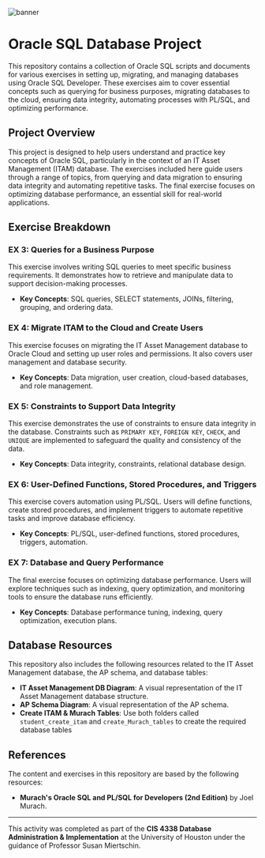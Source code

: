 ![banner](https://datascientest.com/en/files/2023/10/sql_developer_datascientest-1024x512.png)


# Oracle SQL Database Project

This repository contains a collection of Oracle SQL scripts and documents for various exercises in setting up, migrating, and managing databases using Oracle SQL Developer. These exercises aim to cover essential concepts such as querying for business purposes, migrating databases to the cloud, ensuring data integrity, automating processes with PL/SQL, and optimizing performance.


## Project Overview

This project is designed to help users understand and practice key concepts of Oracle SQL, particularly in the context of an IT Asset Management (ITAM) database. The exercises included here guide users through a range of topics, from querying and data migration to ensuring data integrity and automating repetitive tasks. The final exercise focuses on optimizing database performance, an essential skill for real-world applications.


## Exercise Breakdown

### EX 3: Queries for a Business Purpose

This exercise involves writing SQL queries to meet specific business requirements. It demonstrates how to retrieve and manipulate data to support decision-making processes.

- **Key Concepts**: SQL queries, SELECT statements, JOINs, filtering, grouping, and ordering data.


### EX 4: Migrate ITAM to the Cloud and Create Users

This exercise focuses on migrating the IT Asset Management database to Oracle Cloud and setting up user roles and permissions. It also covers user management and database security.

- **Key Concepts**: Data migration, user creation, cloud-based databases, and role management.


### EX 5: Constraints to Support Data Integrity

This exercise demonstrates the use of constraints to ensure data integrity in the database. Constraints such as `PRIMARY KEY`, `FOREIGN KEY`, `CHECK`, and `UNIQUE` are implemented to safeguard the quality and consistency of the data.

- **Key Concepts**: Data integrity, constraints, relational database design.


### EX 6: User-Defined Functions, Stored Procedures, and Triggers

This exercise covers automation using PL/SQL. Users will define functions, create stored procedures, and implement triggers to automate repetitive tasks and improve database efficiency.

- **Key Concepts**: PL/SQL, user-defined functions, stored procedures, triggers, automation.

### EX 7: Database and Query Performance

The final exercise focuses on optimizing database performance. Users will explore techniques such as indexing, query optimization, and monitoring tools to ensure the database runs efficiently.

- **Key Concepts**: Database performance tuning, indexing, query optimization, execution plans.


## Database Resources
This repository also includes the following resources related to the IT Asset Management database, the AP schema, and database tables:

- **IT Asset Management DB Diagram**: A visual representation of the IT Asset Management database structure.
- **AP Schema Diagram**: A visual representation of the AP schema.
- **Create ITAM & Murach Tables**: Use both folders called `student_create_itam` and `create_Murach_tables` to create the required database tables
  

## References
The content and exercises in this repository are based by the following resources:

- **Murach's Oracle SQL and PL/SQL for Developers (2nd Edition)** by Joel Murach.

---

This activity was completed as part of the **CIS 4338 Database Administration & Implementation** at the University of Houston under the guidance of Professor Susan Miertschin.
